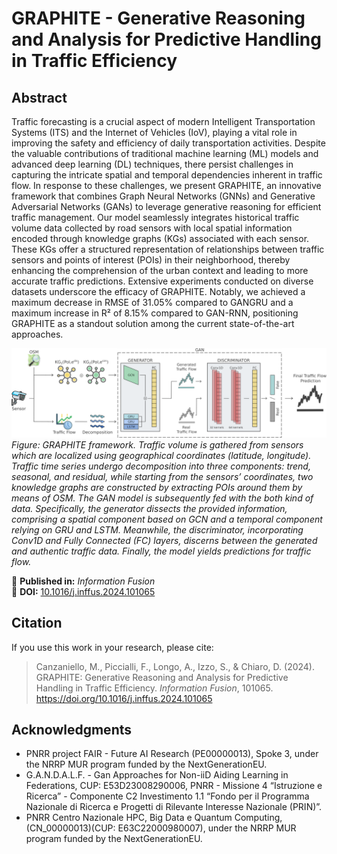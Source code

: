 # GRAPHITE - Generative Reasoning and Analysis for Predictive Handling in Traffic Efficiency

## Abstract
Traffic forecasting is a crucial aspect of modern Intelligent Transportation Systems (ITS) and the Internet of Vehicles (IoV), playing a vital role in improving the safety and efficiency of daily transportation activities. Despite the valuable contributions of traditional machine learning (ML) models and advanced deep learning (DL) techniques, there persist challenges in capturing the intricate spatial and temporal dependencies inherent in traffic flow. In response to these challenges, we present GRAPHITE, an innovative framework that combines Graph Neural Networks (GNNs) and Generative Adversarial Networks (GANs) to leverage generative reasoning for efficient traffic management. Our model seamlessly integrates historical traffic volume data collected by road sensors with local spatial information encoded through knowledge graphs (KGs) associated with each sensor. These KGs offer a structured representation of relationships between traffic sensors and points of interest (POIs) in their neighborhood, thereby enhancing the comprehension of the urban context and leading to more accurate traffic predictions. Extensive experiments conducted on diverse datasets underscore the efficacy of GRAPHITE. Notably, we achieved a maximum decrease in RMSE of 31.05% compared to GANGRU and a maximum increase in R² of 8.15% compared to GAN-RNN, positioning GRAPHITE as a standout solution among the current state-of-the-art approaches. 

![Generative Architecture for Traffic Forecasting](graphite_framework.png)  
*Figure: GRAPHITE framework. Traffic volume is gathered from sensors which are localized using geographical coordinates (latitude, longitude). Traffic time series undergo decomposition into three components: trend, seasonal, and residual, while starting from the sensors’ coordinates, two knowledge graphs are constructed by extracting POIs around them by means of OSM. The GAN model is subsequently fed with the both kind of data. Specifically, the generator dissects the provided information, comprising a spatial component based on GCN and a temporal component relying on GRU and LSTM. Meanwhile, the discriminator, incorporating Conv1D and Fully Connected (FC) layers, discerns between the generated and authentic traffic data. Finally, the model yields predictions for traffic flow.*

📄 **Published in:** *Information Fusion*  
🔗 **DOI:** [10.1016/j.inffus.2024.101065](https://doi.org/10.1016/j.inffus.2024.101065)  

## Citation
If you use this work in your research, please cite:

> Canzaniello, M., Piccialli, F., Longo, A., Izzo, S., & Chiaro, D. (2024). GRAPHITE: Generative Reasoning and Analysis for Predictive Handling in Traffic Efficiency. *Information Fusion*, 101065. https://doi.org/10.1016/j.inffus.2024.101065

## Acknowledgments
- PNRR project FAIR -  Future AI Research (PE00000013), Spoke 3, under the NRRP MUR program funded by the NextGenerationEU.
- G.A.N.D.A.L.F. - Gan Approaches for Non-iiD Aiding Learning in Federations, CUP: E53D23008290006, PNRR - Missione 4 “Istruzione e Ricerca” - Componente C2 Investimento 1.1 “Fondo per il Programma Nazionale di Ricerca e Progetti di Rilevante Interesse Nazionale (PRIN)”.
- PNRR Centro Nazionale HPC, Big Data e Quantum Computing, (CN\_00000013)(CUP: E63C22000980007), under the NRRP MUR program funded by the NextGenerationEU.
